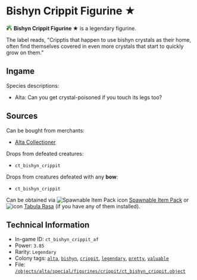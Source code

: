 # Bishyn Crippit Figurine ★

<img src="https://raw.githubusercontent.com/Ceterai/Enternia/main/objects/alta/special/figurines/crippit/ct_bishyn_crippit.png" alt="Bishyn Crippit Figurine ★ icon" loading="lazy" width="auto" height="16px"/> **Bishyn Crippit Figurine ★** is a legendary figurine.

The label reads, "Cripptis that happen to use bishyn crystals as their home, often find themselves covered in even more crystals that start to quickly grow on them."

## Ingame

Species descriptions:

- Alta: Can you get crystal-poisoned if you touch its legs too?

## Sources

Can be bought from merchants:

- [Alta Collectioner](https://ceterai.github.io/MyEnternia/Wiki/AltaCollectioner)

Drops from defeated creatures:

- `ct_bishyn_crippit`

Drops from creatures defeated with any **bow**:

- `ct_bishyn_crippit`

Can be obtained via <img src="https://raw.githubusercontent.com/Silverfeelin/Starbound-SpawnableItemPack/master/interface/sip/iconSmall.png" alt="Spawnable Item Pack icon" width="18" height="14"/> [Spawnable Item Pack](https://steamcommunity.com/sharedfiles/filedetails/?id=733665104) or <img src="https://steamuserimages-a.akamaihd.net/ugc/263843960696222713/3EC9A7C005541F7D577EBCB8C5736B4EFC9973D6/" alt="icon" width="8" height="12"/> [Tabula Rasa](https://community.playstarbound.com/resources/the-tabula-rasa.3222/) (if you have any of them installed).

## Technical Information

- In-game ID: `ct_bishyn_crippit_af`
- Power: `3.85`
- Rarity: `Legendary`
- Colony tags: [`alta`](https://ceterai.github.io/MyEnternia/Wiki/Tags/Alta), [`bishyn`](https://ceterai.github.io/MyEnternia/Wiki/Tags/Bishyn), [`crippit`](https://ceterai.github.io/MyEnternia/Wiki/Tags/Crippit), [`legendary`](https://ceterai.github.io/MyEnternia/Wiki/Tags/Legendary), [`pretty`](https://ceterai.github.io/MyEnternia/Wiki/Tags/Pretty), [`valuable`](https://ceterai.github.io/MyEnternia/Wiki/Tags/Valuable)
- File: [`/objects/alta/special/figurines/crippit/ct_bishyn_crippit.object`](https://github.com/Ceterai/Enternia/blob/main/objects/alta/special/figurines/crippit/ct_bishyn_crippit.object)
